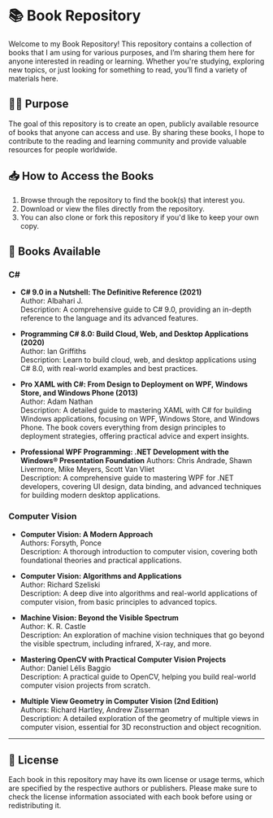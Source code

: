 # 📚 Book Repository

Welcome to my Book Repository! This repository contains a collection of books that I am using for various purposes, and I’m sharing them here for anyone interested in reading or learning. Whether you're studying, exploring new topics, or just looking for something to read, you’ll find a variety of materials here.

## 🧑‍🎓 Purpose

The goal of this repository is to create an open, publicly available resource of books that anyone can access and use. By sharing these books, I hope to contribute to the reading and learning community and provide valuable resources for people worldwide.

## 📥 How to Access the Books

1. Browse through the repository to find the book(s) that interest you.
2. Download or view the files directly from the repository.
3. You can also clone or fork this repository if you'd like to keep your own copy.

## 📖 Books Available

### C#

- **C# 9.0 in a Nutshell: The Definitive Reference (2021)**  
  Author: Albahari J.  
  Description: A comprehensive guide to C# 9.0, providing an in-depth reference to the language and its advanced features.

- **Programming C# 8.0: Build Cloud, Web, and Desktop Applications (2020)**  
  Author: Ian Griffiths  
  Description: Learn to build cloud, web, and desktop applications using C# 8.0, with real-world examples and best practices.

- **Pro XAML with C#: From Design to Deployment on WPF, Windows Store, and Windows Phone (2013)**  
  Author: Adam Nathan  
  Description: A detailed guide to mastering XAML with C# for building Windows applications, focusing on WPF, Windows Store, and Windows Phone. The book covers everything from design principles to deployment strategies, offering practical advice and expert insights.

- **Professional WPF Programming: .NET Development with the Windows® Presentation Foundation**
   Authors: Chris Andrade, Shawn Livermore, Mike Meyers, Scott Van Vliet  
  Description: A comprehensive guide to mastering WPF for .NET developers, covering UI design, data binding, and advanced techniques for building modern desktop applications.

### Computer Vision

- **Computer Vision: A Modern Approach**  
  Authors: Forsyth, Ponce  
  Description: A thorough introduction to computer vision, covering both foundational theories and practical applications.

- **Computer Vision: Algorithms and Applications**  
  Author: Richard Szeliski  
  Description: A deep dive into algorithms and real-world applications of computer vision, from basic principles to advanced topics.

- **Machine Vision: Beyond the Visible Spectrum**  
  Author: K. R. Castle  
  Description: An exploration of machine vision techniques that go beyond the visible spectrum, including infrared, X-ray, and more.

- **Mastering OpenCV with Practical Computer Vision Projects**  
  Author: Daniel Lélis Baggio  
  Description: A practical guide to OpenCV, helping you build real-world computer vision projects from scratch.

- **Multiple View Geometry in Computer Vision (2nd Edition)**  
  Authors: Richard Hartley, Andrew Zisserman  
  Description: A detailed exploration of the geometry of multiple views in computer vision, essential for 3D reconstruction and object recognition.

---

## 📄 License

Each book in this repository may have its own license or usage terms, which are specified by the respective authors or publishers. Please make sure to check the license information associated with each book before using or redistributing it.
